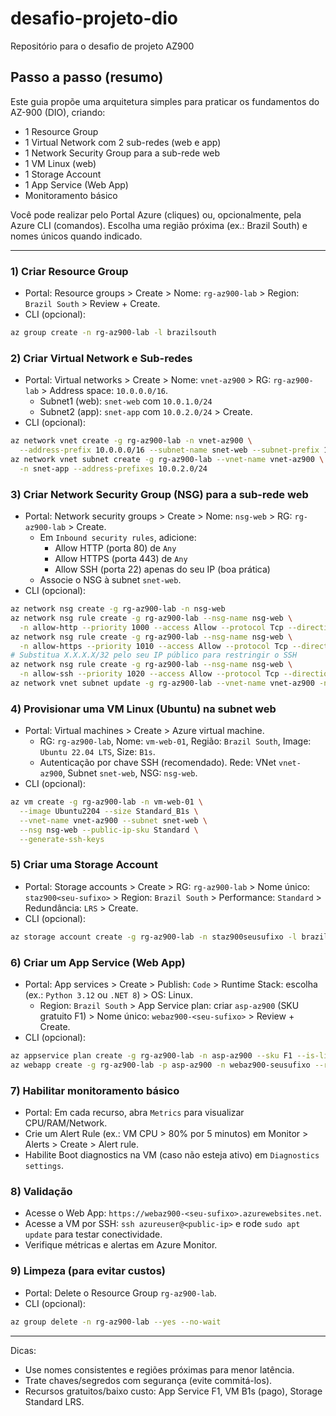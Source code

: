 # desafio-projeto-dio
Repositório para o desafio de projeto AZ900

## Passo a passo (resumo)

Este guia propõe uma arquitetura simples para praticar os fundamentos do AZ-900 (DIO), criando:
- 1 Resource Group
- 1 Virtual Network com 2 sub-redes (web e app)
- 1 Network Security Group para a sub-rede web
- 1 VM Linux (web)
- 1 Storage Account
- 1 App Service (Web App)
- Monitoramento básico

Você pode realizar pelo Portal Azure (cliques) ou, opcionalmente, pela Azure CLI (comandos). Escolha uma região próxima (ex.: Brazil South) e nomes únicos quando indicado.

---

### 1) Criar Resource Group
- Portal: Resource groups > Create > Nome: `rg-az900-lab` > Region: `Brazil South` > Review + Create.
- CLI (opcional):
```bash
az group create -n rg-az900-lab -l brazilsouth
```

### 2) Criar Virtual Network e Sub-redes
- Portal: Virtual networks > Create > Nome: `vnet-az900` > RG: `rg-az900-lab` > Address space: `10.0.0.0/16`.
  - Subnet1 (web): `snet-web` com `10.0.1.0/24`
  - Subnet2 (app): `snet-app` com `10.0.2.0/24` > Create.
- CLI (opcional):
```bash
az network vnet create -g rg-az900-lab -n vnet-az900 \
  --address-prefix 10.0.0.0/16 --subnet-name snet-web --subnet-prefix 10.0.1.0/24
az network vnet subnet create -g rg-az900-lab --vnet-name vnet-az900 \
  -n snet-app --address-prefixes 10.0.2.0/24
```

### 3) Criar Network Security Group (NSG) para a sub-rede web
- Portal: Network security groups > Create > Nome: `nsg-web` > RG: `rg-az900-lab` > Create.
  - Em `Inbound security rules`, adicione:
    - Allow HTTP (porta 80) de `Any`
    - Allow HTTPS (porta 443) de `Any`
    - Allow SSH (porta 22) apenas do seu IP (boa prática)
  - Associe o NSG à subnet `snet-web`.
- CLI (opcional):
```bash
az network nsg create -g rg-az900-lab -n nsg-web
az network nsg rule create -g rg-az900-lab --nsg-name nsg-web \
  -n allow-http --priority 1000 --access Allow --protocol Tcp --direction Inbound --destination-port-ranges 80
az network nsg rule create -g rg-az900-lab --nsg-name nsg-web \
  -n allow-https --priority 1010 --access Allow --protocol Tcp --direction Inbound --destination-port-ranges 443
# Substitua X.X.X.X/32 pelo seu IP público para restringir o SSH
az network nsg rule create -g rg-az900-lab --nsg-name nsg-web \
  -n allow-ssh --priority 1020 --access Allow --protocol Tcp --direction Inbound --source-address-prefixes X.X.X.X/32 --destination-port-ranges 22
az network vnet subnet update -g rg-az900-lab --vnet-name vnet-az900 -n snet-web --network-security-group nsg-web
```

### 4) Provisionar uma VM Linux (Ubuntu) na subnet web
- Portal: Virtual machines > Create > Azure virtual machine.
  - RG: `rg-az900-lab`, Nome: `vm-web-01`, Região: `Brazil South`, Image: `Ubuntu 22.04 LTS`, Size: `B1s`.
  - Autenticação por chave SSH (recomendado). Rede: VNet `vnet-az900`, Subnet `snet-web`, NSG: `nsg-web`.
- CLI (opcional):
```bash
az vm create -g rg-az900-lab -n vm-web-01 \
  --image Ubuntu2204 --size Standard_B1s \
  --vnet-name vnet-az900 --subnet snet-web \
  --nsg nsg-web --public-ip-sku Standard \
  --generate-ssh-keys
```

### 5) Criar uma Storage Account
- Portal: Storage accounts > Create > RG: `rg-az900-lab` > Nome único: `staz900<seu-sufixo>` > Region: `Brazil South` > Performance: `Standard` > Redundância: `LRS` > Create.
- CLI (opcional):
```bash
az storage account create -g rg-az900-lab -n staz900seusufixo -l brazilsouth --sku Standard_LRS
```

### 6) Criar um App Service (Web App)
- Portal: App services > Create > Publish: `Code` > Runtime Stack: escolha (ex.: `Python 3.12` ou `.NET 8`) > OS: Linux.
  - Region: `Brazil South` > App Service plan: criar `asp-az900` (SKU gratuito F1) > Nome único: `webaz900-<seu-sufixo>` > Review + Create.
- CLI (opcional):
```bash
az appservice plan create -g rg-az900-lab -n asp-az900 --sku F1 --is-linux
az webapp create -g rg-az900-lab -p asp-az900 -n webaz900-seusufixo --runtime "PYTHON:3.12"
```

### 7) Habilitar monitoramento básico
- Portal: Em cada recurso, abra `Metrics` para visualizar CPU/RAM/Network.
- Crie um Alert Rule (ex.: VM CPU > 80% por 5 minutos) em Monitor > Alerts > Create > Alert rule.
- Habilite Boot diagnostics na VM (caso não esteja ativo) em `Diagnostics settings`.

### 8) Validação
- Acesse o Web App: `https://webaz900-<seu-sufixo>.azurewebsites.net`.
- Acesse a VM por SSH: `ssh azureuser@<public-ip>` e rode `sudo apt update` para testar conectividade.
- Verifique métricas e alertas em Azure Monitor.

### 9) Limpeza (para evitar custos)
- Portal: Delete o Resource Group `rg-az900-lab`.
- CLI (opcional):
```bash
az group delete -n rg-az900-lab --yes --no-wait
```

---

Dicas:
- Use nomes consistentes e regiões próximas para menor latência.
- Trate chaves/segredos com segurança (evite commitá-los).
- Recursos gratuitos/baixo custo: App Service F1, VM B1s (pago), Storage Standard LRS.